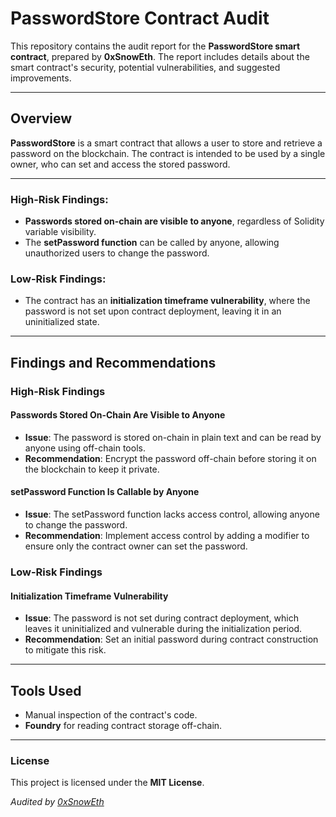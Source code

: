 # PasswordStore Contract Audit

This repository contains the audit report for the **PasswordStore smart contract**, prepared by **0xSnowEth**. The report includes details about the smart contract's security, potential vulnerabilities, and suggested improvements.

---

## Overview

**PasswordStore** is a smart contract that allows a user to store and retrieve a password on the blockchain. The contract is intended to be used by a single owner, who can set and access the stored password.

---

### High-Risk Findings:
- **Passwords stored on-chain are visible to anyone**, regardless of Solidity variable visibility.
- The **setPassword function** can be called by anyone, allowing unauthorized users to change the password.

### Low-Risk Findings:
- The contract has an **initialization timeframe vulnerability**, where the password is not set upon contract deployment, leaving it in an uninitialized state.

---

## Findings and Recommendations

### High-Risk Findings

#### **Passwords Stored On-Chain Are Visible to Anyone**

- **Issue**: The password is stored on-chain in plain text and can be read by anyone using off-chain tools.
- **Recommendation**: Encrypt the password off-chain before storing it on the blockchain to keep it private.

#### **setPassword Function Is Callable by Anyone**

- **Issue**: The setPassword function lacks access control, allowing anyone to change the password.
- **Recommendation**: Implement access control by adding a modifier to ensure only the contract owner can set the password.

### Low-Risk Findings

#### **Initialization Timeframe Vulnerability**

- **Issue**: The password is not set during contract deployment, which leaves it uninitialized and vulnerable during the initialization period.
- **Recommendation**: Set an initial password during contract construction to mitigate this risk.

---

## Tools Used

- Manual inspection of the contract's code.
- **Foundry** for reading contract storage off-chain.

---

### License

This project is licensed under the **MIT License**.

*Audited by [0xSnowEth](https://x.com/0xSnowEth)*


